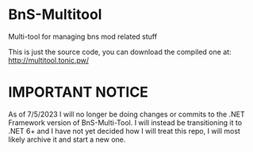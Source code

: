 # BnS-Multitool
Multi-tool for managing bns mod related stuff

This is just the source code, you can download the compiled one at: http://multitool.tonic.pw/

# IMPORTANT NOTICE
As of 7/5/2023 I will no longer be doing changes or commits to the .NET Framework version of BnS-Multi-Tool. I will instead be transitioning it to .NET 6+ and I have not yet decided how I will treat this repo, I will most likely archive it and start a new one.